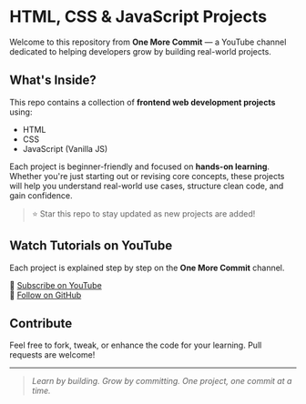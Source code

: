 # HTML, CSS & JavaScript Projects

Welcome to this repository from **One More Commit** — a YouTube channel dedicated to helping developers grow by building real-world projects.

## What's Inside?

This repo contains a collection of **frontend web development projects** using:
-  HTML
-  CSS
-  JavaScript (Vanilla JS)

Each project is beginner-friendly and focused on **hands-on learning**. Whether you're just starting out or revising core concepts, these projects will help you understand real-world use cases, structure clean code, and gain confidence.

> ⭐ Star this repo to stay updated as new projects are added!

## Watch Tutorials on YouTube
Each project is explained step by step on the **One More Commit** channel.

🔗 [Subscribe on YouTube](https://youtube.com/@OneMoreCommit)  
🔗 [Follow on GitHub](https://github.com/YourGitHubUsername)

## Contribute
Feel free to fork, tweak, or enhance the code for your learning. Pull requests are welcome!

---

>  *Learn by building. Grow by committing. One project, one commit at a time.*

